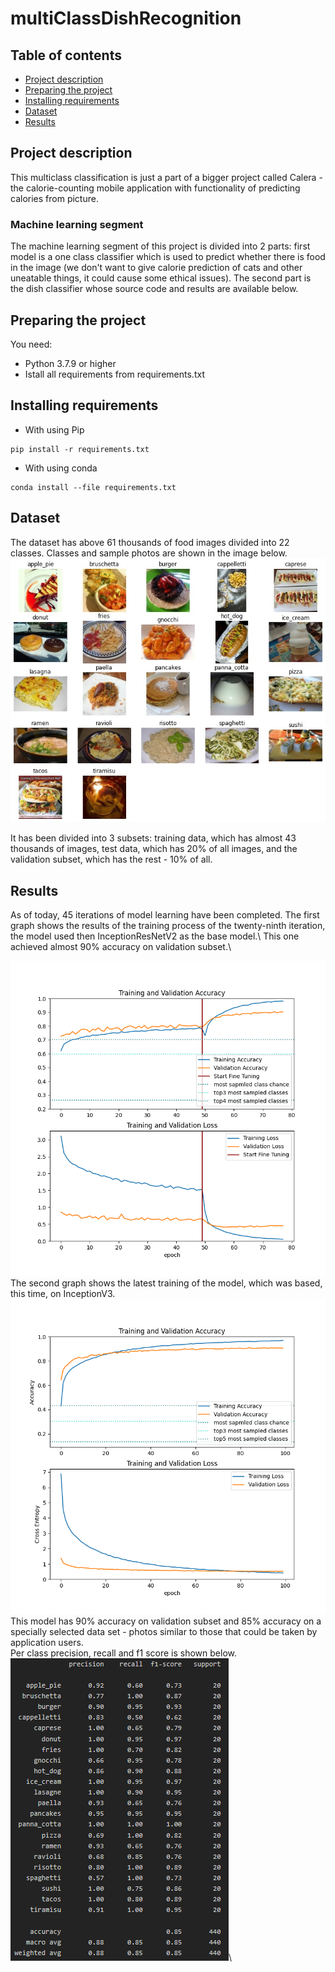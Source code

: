 # multiClassDishRecognition
## Table of contents
* [Project description](#project-description)
* [Preparing the project](#Preparing-the-project)
* [Installing requirements](#Installing-requirements)
* [Dataset](#Dataset)
* [Results](#Results)

## Project description
This multiclass classification is just a part of a bigger project called Calera - the calorie-counting mobile application with functionality of predicting calories from picture.
### Machine learning segment
The machine learning segment of this project is divided into 2 parts: first model is a one class classifier which is used to predict whether there is food in the image (we don't want to give calorie prediction of cats and other uneatable things, it could cause some ethical issues). The second part is the dish classifier whose source code and results are available below.



## Preparing the project
You need:
* Python 3.7.9 or higher 
* Istall all requirements from requirements.txt




## Installing requirements
* With using Pip
```
pip install -r requirements.txt
```

* With using conda
```
conda install --file requirements.txt
```




## Dataset
The dataset has above 61 thousands of food images divided into 22 classes. Classes and sample photos are shown in the image below.
<kbd><img src="./imgs/classes.jpg" alt="Classes"></kbd>

It has been divided into 3 subsets: training data, which has almost 43 thousands of images,
test data, which has 20% of all images, and the validation subset, which has the rest - 10% of all.




## Results
As of today, 45 iterations of model learning have been completed. The first graph shows the results of the training process of the twenty-ninth iteration, the model used then InceptionResNetV2 as the base model.\ This one achieved almost 90% accuracy on validation subset.\

<kbd><img src="./imgs/results.png" alt="Classes"></kbd>\
The second graph shows the latest training of the model, which was based, this time, on InceptionV3.\
<kbd><img src="./imgs/results1.png" alt="Classes"></kbd>\
This model has 90% accuracy on validation subset and 85% accuracy on a specially selected data set - photos similar to those that could be taken by application users.\
Per class precision, recall and f1 score is shown below.\
<kbd><img src="./imgs/per_class_acc.png" alt="Classes"></kbd>\

